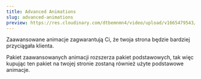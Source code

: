 ```yaml
---
title: Advanced Animations
slug: advanced-animations
preview: https://res.cloudinary.com/dtbemnmn4/video/upload/v1665479543/56cf242d-c7c1-47c6-95df-f89279f4697a_zpadn8.webm
---
```


Zaawansowane animacje zagwarantują Ci, że twoja strona będzie bardziej przyciągała klienta.

Pakiet zaawansowanych animacji rozszerza pakiet podstawowych, tak więc kupując ten pakiet na twojej stronie zostaną również użyte podstawowe animacje.
